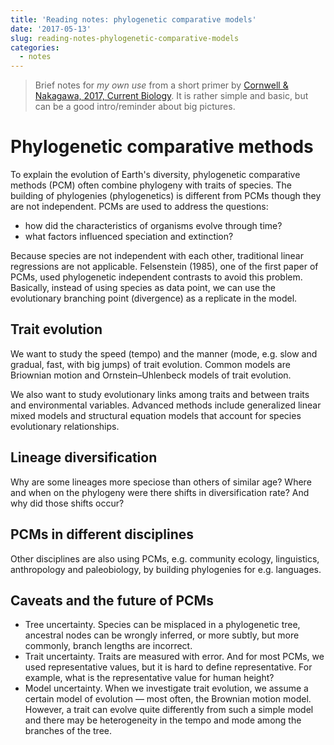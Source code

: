 ```yaml
---
title: 'Reading notes: phylogenetic comparative models'
date: '2017-05-13'
slug: reading-notes-phylogenetic-comparative-models
categories:
  - notes
---
```


> Brief notes for *my own use* from a short primer by [Cornwell & Nakagawa, 2017, Current Biology](http://www.cell.com/current-biology/fulltext/S0960-9822(17)30348-2). It is rather simple and basic, but can be a good intro/reminder about big pictures.

# Phylogenetic comparative methods

To explain the evolution of Earth's diversity, phylogenetic comparative methods (PCM) often combine phylogeny with traits of species. The building of phylogenies (phylogenetics) is different from PCMs though they are not independent. PCMs are used to address the questions: 

- how did the characteristics of organisms evolve through time?
- what factors influenced speciation and extinction?

Because species are not independent with each other, traditional linear regressions are not applicable. Felsenstein (1985), one of the first paper of PCMs, used phylogenetic independent contrasts to avoid this problem. Basically, instead of using species as data point, we can use the evolutionary branching point (divergence) as a replicate in the model.

## Trait evolution

We want to study the speed (tempo) and the manner (mode, e.g. slow and gradual, fast, with big jumps) of trait evolution. Common models are Briownian motion and Ornstein–Uhlenbeck models of trait evolution.

We also want to study evolutionary links among traits and between traits and environmental variables. Advanced methods include generalized linear mixed models and structural equation models that account for species evolutionary relationships.

## Lineage diversification

Why are some lineages more speciose than others of similar age? Where and when on the phylogeny were there shifts in diversification rate? And why did those shifts occur?

## PCMs in different disciplines

Other disciplines are also using PCMs, e.g. community ecology, linguistics, anthropology and paleobiology, by building phylogenies for e.g. languages.

## Caveats and the future of PCMs

- Tree uncertainty. Species can be misplaced in a phylogenetic tree, ancestral nodes can be wrongly inferred, or more subtly, but more commonly, branch lengths are incorrect.
- Trait uncertainty. Traits are measured with error. And for most PCMs, we used representative values, but it is hard to define representative. For example, what is the representative value for human height?
- Model uncertainty. When we investigate trait evolution, we assume a certain model of evolution — most often, the Brownian motion model. However, a trait can evolve quite differently from such a simple model and there may be heterogeneity in the tempo and mode among the branches of the tree.
